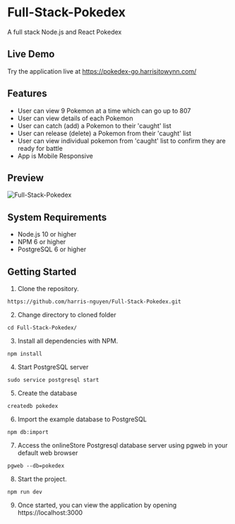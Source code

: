 # Full-Stack-Pokedex
A full stack Node.js and React Pokedex

## Live Demo
Try the application live at https://pokedex-go.harrisitowynn.com/

## Features
- User can view 9 Pokemon at a time which can go up to 807
- User can view details of each Pokemon
- User can catch (add) a Pokemon to their 'caught' list
- User can release (delete) a Pokemon from their 'caught' list
- User can view individual pokemon from 'caught' list to confirm they are ready for battle
- App is Mobile Responsive

## Preview
![Full-Stack-Pokedex](pokedex.gif)

## System Requirements
- Node.js 10 or higher
- NPM 6 or higher
- PostgreSQL 6 or higher

## Getting Started
1. Clone the repository.
```
https://github.com/harris-nguyen/Full-Stack-Pokedex.git
```
2. Change directory to cloned folder
```
cd Full-Stack-Pokedex/
```
3. Install all dependencies with NPM.
```
npm install
```
4. Start PostgreSQL server
```
sudo service postgresql start
```
5. Create the database
```
createdb pokedex
```
6. Import the example database to PostgreSQL
```
npm db:import
```
7. Access the onlineStore Postgresql database server using pgweb in your default web browser
```
pgweb --db=pokedex
```
8. Start the project.
```
npm run dev
```
9. Once started, you can view the application by opening https://localhost:3000
